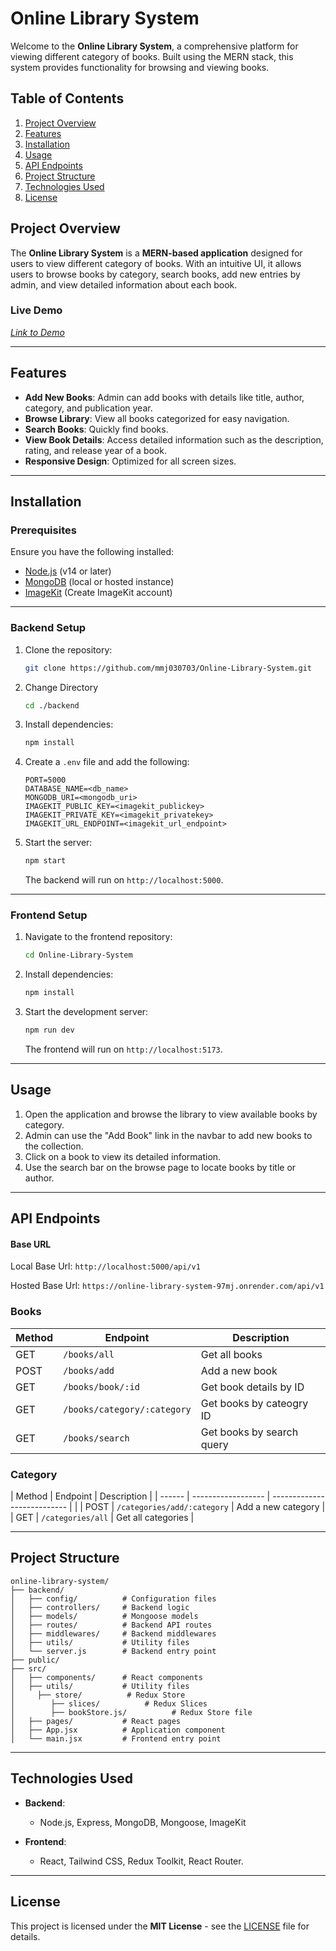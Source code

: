 # **Online Library System**

Welcome to the **Online Library System**, a comprehensive platform for viewing different category of books. Built using the MERN stack, this system provides functionality for browsing and viewing books.

## Table of Contents

1. [Project Overview](#project-overview)
2. [Features](#features)
3. [Installation](#installation)
4. [Usage](#usage)
5. [API Endpoints](#api-endpoints)
6. [Project Structure](#project-structure)
7. [Technologies Used](#technologies-used)
8. [License](#license)

## Project Overview

The **Online Library System** is a **MERN-based application** designed for users to view different category of books. With an intuitive UI, it allows users to browse books by category, search books, add new entries by admin, and view detailed information about each book.

### Live Demo

_[Link to Demo](https://online-library-system-mmj030703.onrender.com/)_

---

## Features

- **Add New Books**: Admin can add books with details like title, author, category, and publication year.
- **Browse Library**: View all books categorized for easy navigation.
- **Search Books**: Quickly find books.
- **View Book Details**: Access detailed information such as the description, rating, and release year of a book.
- **Responsive Design**: Optimized for all screen sizes.

---

## Installation

### Prerequisites

Ensure you have the following installed:

- [Node.js](https://nodejs.org/) (v14 or later)
- [MongoDB](https://www.mongodb.com/try/download/community) (local or hosted instance)
- [ImageKit](https://imagekit.io/) (Create ImageKit account)

---

### Backend Setup

1. Clone the repository:

   ```bash
   git clone https://github.com/mmj030703/Online-Library-System.git
   ```

2. Change Directory

   ```bash
   cd ./backend
   ```

3. Install dependencies:

   ```bash
   npm install
   ```

4. Create a `.env` file and add the following:

   ```env
   PORT=5000
   DATABASE_NAME=<db_name>
   MONGODB_URI=<mongodb_uri>
   IMAGEKIT_PUBLIC_KEY=<imagekit_publickey>
   IMAGEKIT_PRIVATE_KEY=<imagekit_privatekey>
   IMAGEKIT_URL_ENDPOINT=<imagekit_url_endpoint>
   ```

5. Start the server:

   ```bash
   npm start
   ```

   The backend will run on `http://localhost:5000`.

---

### Frontend Setup

1. Navigate to the frontend repository:

   ```bash
   cd Online-Library-System
   ```

2. Install dependencies:

   ```bash
   npm install
   ```

3. Start the development server:

   ```bash
   npm run dev
   ```

   The frontend will run on `http://localhost:5173`.

---

## Usage

1. Open the application and browse the library to view available books by category.
2. Admin can use the "Add Book" link in the navbar to add new books to the collection.
3. Click on a book to view its detailed information.
4. Use the search bar on the browse page to locate books by title or author.

---

## API Endpoints

#### Base URL

Local Base Url: `http://localhost:5000/api/v1`

Hosted Base Url: `https://online-library-system-97mj.onrender.com/api/v1`

### Books

| Method | Endpoint                    | Description               |
| ------ | --------------------------- | ------------------------- |
| GET    | `/books/all`                | Get all books             |
| POST   | `/books/add`                | Add a new book            |
| GET    | `/books/book/:id`           | Get book details by ID    |
| GET    | `/books/category/:category` | Get books by cateogry ID  |
| GET    | `/books/search`             | Get books by search query |

### Category

| Method | Endpoint | Description |
| ------ | ------------------ | --------------------------- | |
| POST | `/categories/add/:category` | Add a new category |
| GET | `/categories/all` | Get all categories |

---

## Project Structure

```plaintext
online-library-system/
├── backend/
│   ├── config/          # Configuration files
│   ├── controllers/     # Backend logic
│   ├── models/          # Mongoose models
│   ├── routes/          # Backend API routes
│   ├── middlewares/     # Backend middlewares
│   ├── utils/           # Utility files
│   └── server.js        # Backend entry point
├── public/
├── src/
│   ├── components/      # React components
│   ├── utils/           # Utility files
│     ├── store/          # Redux Store
│        ├── slices/          # Redux Slices
│        ├── bookStore.js/          # Redux Store file
│   ├── pages/           # React pages
│   ├── App.jsx          # Application component
│   └── main.jsx         # Frontend entry point
```

---

## Technologies Used

- **Backend**:

  - Node.js, Express, MongoDB, Mongoose, ImageKit

- **Frontend**:
  - React, Tailwind CSS, Redux Toolkit, React Router.

---

## License

This project is licensed under the **MIT License** - see the [LICENSE](LICENSE) file for details.
